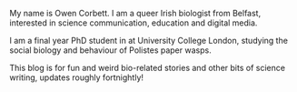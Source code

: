 My name is Owen Corbett. I am a queer Irish biologist from Belfast, interested in science communication, education and digital media.

I am a final year PhD student in at University College London, studying the social biology and behaviour of Polistes paper wasps.

This blog is for fun and weird bio-related stories and other bits of science writing, updates roughly fortnightly!
